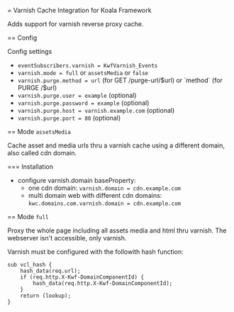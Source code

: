 = Varnish Cache Integration for Koala Framework

Adds support for varnish reverse proxy cache.

== Config

Config settings

- `eventSubscribers.varnish = KwfVarnish_Events`
- `varnish.mode = full` or `assetsMedia` or `false`
- `varnish.purge.method = url` (for GET /purge-url/$url) or `method` (for PURGE /$url)
- `varnish.purge.user = example` (optional)
- `varnish.purge.password = example` (optional)
- `varnish.purge.host = varnish.example.com` (optional)
- `varnish.purge.port = 80` (optional)


== Mode `assetsMedia`

Cache asset and media urls thru a varnish cache using a different domain, also called cdn domain.

=== Installation

- configure varnish.domain baseProperty:
    - one cdn domain: `varnish.domain = cdn.example.com`
    - multi domain web with different cdn domains: `kwc.domains.com.varnish.domain = cdn.example.com`

== Mode `full`

Proxy the whole page including all assets media and html thru varnish. The webserver isn't accessible, only varnish.

Varnish must be configured with the followith hash function:

    sub vcl_hash {
        hash_data(req.url);
        if (req.http.X-Kwf-DomainComponentId) {
            hash_data(req.http.X-Kwf-DomainComponentId);
        }
        return (lookup);
    }
